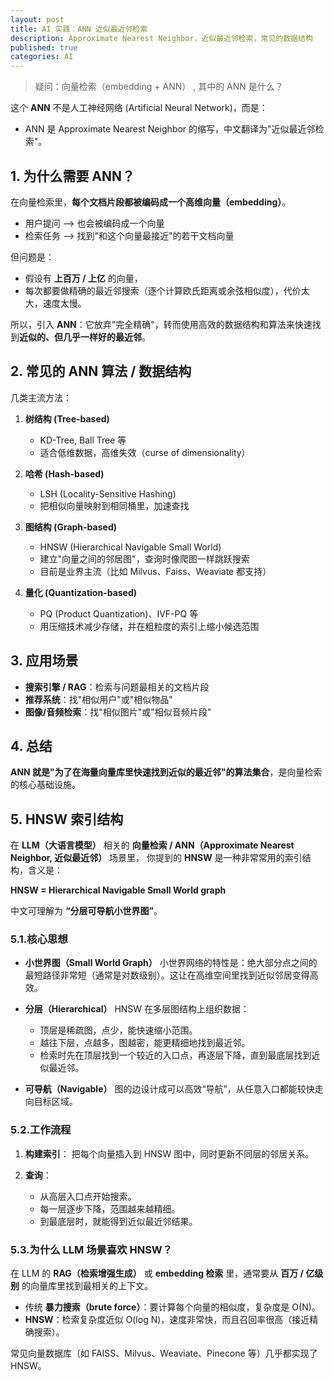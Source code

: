 ```yaml
---
layout: post
title: AI 实践：ANN 近似最近邻检索
description: Approximate Nearest Neighbor，近似最近邻检索，常见的数据结构
published: true
categories: AI 
---
```


> 疑问：向量检索（embedding + ANN） , 其中的 ANN 是什么？

这个 **ANN** 不是人工神经网络 (Artificial Neural Network)，而是：

* ANN 是 Approximate Nearest Neighbor 的缩写，中文翻译为"近似最近邻检索"。

## 1. 为什么需要 ANN？

在向量检索里，**每个文档片段都被编码成一个高维向量（embedding）**。

* 用户提问 --> 也会被编码成一个向量
* 检索任务 --> 找到"和这个向量最接近"的若干文档向量

但问题是：

* 假设有 **上百万 / 上亿** 的向量，
* 每次都要做精确的最近邻搜索（逐个计算欧氏距离或余弦相似度），代价太大，速度太慢。

所以，引入 **ANN**：它放弃"完全精确"，转而使用高效的数据结构和算法来快速找到**近似的、但几乎一样好的最近邻**。


## 2. 常见的 ANN 算法 / 数据结构

几类主流方法：

1. **树结构 (Tree-based)**

   * KD-Tree, Ball Tree 等
   * 适合低维数据，高维失效（curse of dimensionality）

2. **哈希 (Hash-based)**

   * LSH (Locality-Sensitive Hashing)
   * 把相似向量映射到相同桶里，加速查找

3. **图结构 (Graph-based)**

   * HNSW (Hierarchical Navigable Small World)
   * 建立"向量之间的邻居图"，查询时像爬图一样跳跃搜索
   * 目前是业界主流（比如 Milvus、Faiss、Weaviate 都支持）

4. **量化 (Quantization-based)**

   * PQ (Product Quantization)、IVF-PQ 等
   * 用压缩技术减少存储，并在粗粒度的索引上缩小候选范围


## 3. 应用场景

* **搜索引擎 / RAG**：检索与问题最相关的文档片段
* **推荐系统**：找"相似用户"或"相似物品"
* **图像/音频检索**：找"相似图片"或"相似音频片段"


## 4. 总结

**ANN 就是"为了在海量向量库里快速找到近似的最近邻"的算法集合**，是向量检索的核心基础设施。


## 5. HNSW 索引结构

在 **LLM（大语言模型）** 相关的 **向量检索 / ANN（Approximate Nearest Neighbor, 近似最近邻）** 场景里，
你提到的 **HNSW** 是一种非常常用的索引结构，含义是：

**HNSW = Hierarchical Navigable Small World graph**

中文可理解为 **“分层可导航小世界图”**。


### 5.1.核心思想

* **小世界图（Small World Graph）**
  小世界网络的特性是：绝大部分点之间的最短路径非常短（通常是对数级别）。这让在高维空间里找到近似邻居变得高效。

* **分层（Hierarchical）**
  HNSW 在多层图结构上组织数据：

  * 顶层是稀疏图，点少，能快速缩小范围。
  * 越往下层，点越多，图越密，能更精细地找到最近邻。
  * 检索时先在顶层找到一个较近的入口点，再逐层下降，直到最底层找到近似最近邻。

* **可导航（Navigable）**
  图的边设计成可以高效“导航”，从任意入口都能较快走向目标区域。


### 5.2.工作流程

1. **构建索引**：
   把每个向量插入到 HNSW 图中，同时更新不同层的邻居关系。
2. **查询**：

   * 从高层入口点开始搜索。
   * 每一层逐步下降，范围越来越精细。
   * 到最底层时，就能得到近似最近邻结果。

### 5.3.为什么 LLM 场景喜欢 HNSW？

在 LLM 的 **RAG（检索增强生成）** 或 **embedding 检索** 里，通常要从 **百万 / 亿级别** 的向量库里找到最相关的上下文。

* 传统 **暴力搜索（brute force）**：要计算每个向量的相似度，复杂度是 O(N)。
* **HNSW**：检索复杂度近似 O(log N)，速度非常快，而且召回率很高（接近精确搜索）。

常见向量数据库（如 FAISS、Milvus、Weaviate、Pinecone 等）几乎都实现了 HNSW。











[NingG]:    http://ningg.github.io  "NingG"










